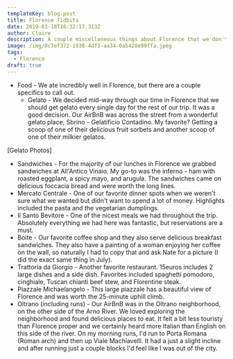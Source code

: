 ```yaml
---
templateKey: blog-post
title: Florence Tidbits
date: 2019-03-18T16:32:17.313Z
author: Claire
description: A couple miscellaneous things about Florence that we don't want to forget.
image: /img/0c7ef372-1938-4df3-aa34-0a5428e99ffa.jpeg
tags:
  - Florence
draft: true
---
```

* Food - We ate incredibly well in Florence, but there are a couple specifics to call out.
  * Gelato - We decided mid-way through our time in Florence that we should get gelato every single day for the rest of our trip.  It was a good decision.  Our AirBnB was across the street from a wonderful gelato place, Sbrino - Gelatificio Contadino.  My favorite?  Getting a scoop of one of their delicious fruit sorbets and another scoop of one of their milkier gelatos.

[Gelato Photos]

  * Sandwiches - For the majority of our lunches in Florence we grabbed sandwiches at All'Antico Vinaio.  My go-to was the inferno - ham with roasted eggplant, a spicy mayo, and arugula.  The sandwiches came on delicious foccacia bread and were worth the long lines.
  * Mercato Centrale - One of our favorite dinner spots when we weren't sure what we wanted but didn't want to spend a lot of money.  Highlights included the pasta and the vegetarian dumplings.
  * Il Santo Bevitore - One of the nicest meals we had throughout the trip.  Absolutely everything we had here was fantastic, but reservations are a must.
  * Boite - Our favorite coffee shop and they also serve delicious breakfast sandwiches.  They also have a painting of a woman enjoying her coffee on the wall, so naturally I had to copy that and ask Nate for a picture (I did the exact same thing in July).
  * Trattoria da Giorgio - Another favorite restaurant.  15euros includes 2 large dishes and a side dish.  Favorites included spaghetti pomodoro, cinghiale, Tuscan chianti beef stew, and Florentine steak.
* Piazzale Michaelangelo - This large piazzale has a beautiful view of Florence and was worth the 25-minute uphill climb.  
* Oltrano (including runs) - Our AirBnB was in the Oltrano neighborhood, on the other side of the Arno River.  We loved exploring the neighborhood and found delicious places to eat.  It felt a bit less touristy than Florence proper and we certainly heard more Italian than English on this side of the river.  On my morning runs, I'd run to Porta Romana (Roman arch) and then up Viale Machiavelli.  It had a just a slight incline and after running just a couple blocks I'd feel like I was out of the city.
